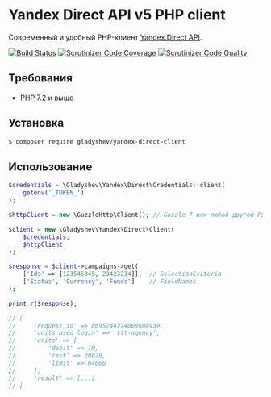 Yandex Direct API v5 PHP client
===============================

Современный и удобный PHP-клиент [Yandex.Direct API](https://tech.yandex.ru/direct/doc/dg/concepts/about-docpage/). 

[![Build Status](https://travis-ci.org/gladyshev/yandex-direct-client.svg?branch=v4.x)](https://travis-ci.org/gladyshev/yandex-direct-client)
[![Scrutinizer Code Coverage](https://scrutinizer-ci.com/g/gladyshev/yandex-direct-client/badges/coverage.png?b=v4.x)](https://scrutinizer-ci.com/g/gladyshev/yandex-direct-client/?branch=v4.x)
[![Scrutinizer Code Quality](https://scrutinizer-ci.com/g/gladyshev/yandex-direct-client/badges/quality-score.png?b=v4.x)](https://scrutinizer-ci.com/g/gladyshev/yandex-direct-client/?branch=v4.x)

## Требования
 * PHP 7.2 и выше

## Установка  
```bash
$ composer require gladyshev/yandex-direct-client
```

## Использование

```php
$credentials = \Gladyshev\Yandex\Direct\Credentials::client(
    getenv('_TOKEN_')
); 

$httpClient = new \GuzzleHttp\Client(); // Guzzle 7 или любой другой PSR-18 HTTP-клиент

$client = new \Gladyshev\Yandex\Direct\Client(
    $credentials,
    $httpClient
);

$response = $client->campaigns->get(
    ['Ids' => [123545345, 23423234]],  // SelectionCriteria
    ['Status', 'Currency', 'Funds']    // FieldNames
);

print_r($response);

// [
//     'request_id' => 8695244274068608439,
//     'units_used_login' => 'ttt-agency',
//     'units' => [
//         'debit' => 10, 
//         'rest' => 20828,
//         'limit' => 64000
//     ],
//     'result' => [...]
// ]
```
